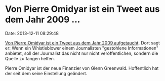Von Pierre Omidyar ist ein Tweet aus dem Jahr 2009 \...
=======================================================

Date: 2013-12-11 08:29:48

[Von Pierre Omidyar ist ein Tweet aus dem Jahr 2009
aufgetaucht](http://pando.com/2013/12/07/pierre-omidyar-in-2009-anybody-who-publishes-stolen-info-should-help-catch-the-thief/).
Dort sagt er: Wenn ein Whistleblower einem Journalisten \"gestohlene
Informationen\" anbietet, soll der Journalist das nicht nur nicht
veröffentlichen, sondern die Quelle zu fangen helfen.

Pierre Omidyar ist der neue Finanzier von Glenn Greenwald. Hoffentlich
hat der seit dem seine Einstellung geändert.
